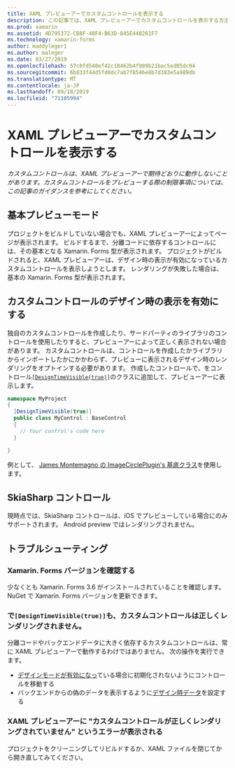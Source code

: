 ```yaml
---
title: XAML プレビューアーでカスタムコントロールを表示する
description: この記事では、XAML プレビューアーでカスタムコントロールを表示する方法について説明します。
ms.prod: xamarin
ms.assetid: 4D795372-CB8F-48F4-B63D-845E44B261F7
ms.technology: xamarin-forms
author: maddyleger1
ms.author: maleger
ms.date: 03/27/2019
ms.openlocfilehash: 57c0fd540ef42c18462b4f989b21bac5ed05dc04
ms.sourcegitcommit: 6b833f44d5fd8dc7ab7f8546e8b7d383e5a989db
ms.translationtype: MT
ms.contentlocale: ja-JP
ms.lasthandoff: 09/18/2019
ms.locfileid: "71105994"
---
```

# <a name="render-custom-controls-in-the-xaml-previewer"></a>XAML プレビューアーでカスタムコントロールを表示する

_カスタムコントロールは、XAML プレビューアーで期待どおりに動作しないことがあります。カスタムコントロールをプレビューする際の制限事項については、この記事のガイダンスを参考にしてください。_

## <a name="basic-preview-mode"></a>基本プレビューモード

プロジェクトをビルドしていない場合でも、XAML プレビューアーによってページが表示されます。 ビルドするまで、分離コードに依存するコントロールには、その基本となる Xamarin. Forms 型が表示されます。 プロジェクトがビルドされると、XAML プレビューアーは、デザイン時の表示が有効になっているカスタムコントロールを表示しようとします。 レンダリングが失敗した場合は、基本の Xamarin. Forms 型が表示されます。

## <a name="enable-design-time-rendering-for-custom-controls"></a>カスタムコントロールのデザイン時の表示を有効にする

独自のカスタムコントロールを作成したり、サードパーティのライブラリのコントロールを使用したりすると、プレビューアーによって正しく表示されない場合があります。 カスタムコントロールは、コントロールを作成したかライブラリからインポートしたかにかかわらず、プレビューに表示されるデザイン時のレンダリングをオプトインする必要があります。 作成したコントロールで、をコントロール[`[DesignTimeVisible(true)]`](xref:System.ComponentModel.DesignTimeVisibleAttribute)のクラスに追加して、プレビューアーに表示します。

```csharp
namespace MyProject
{
  [DesignTimeVisible(true)]
  public class MyControl : BaseControl
  {
    // Your control's code here
  }

}
```

例として、 [James Montemagno の ImageCirclePlugin's 基底クラス](https://github.com/jamesmontemagno/ImageCirclePlugin/blob/master/src/ImageCircle/CircleImage.shared.cs)を使用します。

## <a name="skiasharp-controls"></a>SkiaSharp コントロール

現時点では、SkiaSharp コントロールは、iOS でプレビューしている場合にのみサポートされます。 Android preview ではレンダリングされません。

## <a name="troubleshooting"></a>トラブルシューティング

### <a name="check-your-xamarinforms-version"></a>Xamarin. Forms バージョンを確認する
少なくとも Xamarin. Forms 3.6 がインストールされていることを確認します。 NuGet で Xamarin. Forms バージョンを更新できます。

### <a name="even-with-designtimevisibletrue-my-custom-control-isnt-rendering-properly"></a>で`[DesignTimeVisible(true)]`も、カスタムコントロールは正しくレンダリングされません。
分離コードやバックエンドデータに大きく依存するカスタムコントロールは、常に XAML プレビューアーで動作するわけではありません。 次の操作を実行できます。

* [デザインモードが有効になっ](index.md#detect-design-mode)ている場合に初期化されないようにコントロールを移動する
* バックエンドからの偽のデータを表示するように[デザイン時データ](design-time-data.md)を設定する

### <a name="the-xaml-previewer-shows-the-error-custom-controls-arent-rendering-properly"></a>XAML プレビューアーに "カスタムコントロールが正しくレンダリングされていません" というエラーが表示される
プロジェクトをクリーニングしてリビルドするか、XAML ファイルを閉じてから開き直してみてください。
